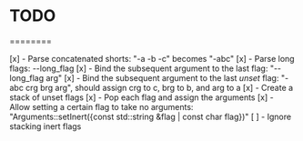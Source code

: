 # TODO #
========

[x] - Parse concatenated shorts: "-a -b -c" becomes "-abc"
[x] - Parse long flags: --long_flag
[x] - Bind the subsequent argument to the last flag: "--long_flag arg"
[x] - Bind the subsequent argument to the last _unset_ flag: "-abc crg brg arg", should assign crg to c, brg to b, and arg to a
[x] - Create a stack of unset flags
[x] - Pop each flag and assign the arguments
[x] - Allow setting a certain flag to take no arguments: "Arguments::setInert({const std::string &flag | const char flag})"
[ ] - Ignore stacking inert flags